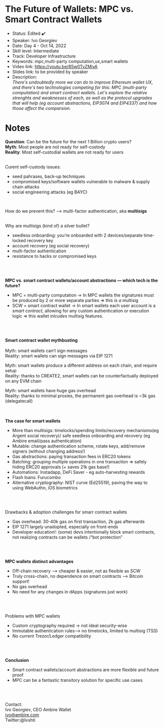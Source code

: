 # The Future of Wallets: MPC vs. Smart Contract Wallets

* Status: Edited ✔️
* Speaker: Ivo Georgiev
* Date: Day 4 - Oct 14, 2022
* Skill level: Intermediate
* Track: Developer Infrastructure
* Keywords: mpc,multi-party computation,ux,smart wallets
* Video link: https://youtu.be/85w0TvZMivA
* Slides link: to be provided by speaker
* Description:   
_There's undoubtedly more we can do to improve Ethereum wallet UX, and there's two technologies competing for this: MPC (multi-party computation) and smart contract wallets.
Let's explore the relative strenghts and weaknesses of each, as well as the protocol upgrades that will help (eg account abstractions, EIP3074 and EIP4337) and how those affect the comparsion._
   

# Notes

**Question**: Can be the future for the next 1 Billion crypto users?<br> 
**Myth**: Most people are not ready for self-custody<br>
**Reality**: Most self-custodial wallets are not ready for users<br>
<br>

Curent self-custody issues:<br>
* seed pahrases, back-up techniques
* compromised keys/software wallets vulnerable to malware & supply chain attacks
* social engineering attacks (eg BAYC)<br>
<br>

How do we prevent this? —> multi-factor authentication, aka **multisigs**<br>
<br>

Why are multisigs (kind of) a silver bullet?<br>
* seedless onboarding: you’re onboarded with 2 devices/separate time-locked recovery key
* account recovery (eg social recovery)
* multi-factor authentication
* resistance to hacks or compromised keys<br>
<br>
<br>

**MPC vs. smart contract wallets/account abstractions — which tech is the future?**
* MPC = multi-party computation -> In MPC wallets the signatures must be produced by 2 or more separate parties => this is _a_ multisig<br>
* SCW = smart contract wallet -> In smart wallets each user account is a *smart contract*, allowing for any custom authentication or execution logic => this wallet _inlcudes_ multisig features. <br>
<br>
<br>

**Smart contract wallet mythbusting**<br>
<br>
Myth: smart wallets can’t sign messages<br>
Reality: smart wallets can sign messages via EIP 1271<br>

Myth: smart wallets produce a different address on each chain, and require setup<br>
Reality: thanks to CREATE2, smart wallets can be counterfactually deployed on any EVM chain<br>

Myth: smart wallets have huge gas overhead<br>
Reality: thanks to minimal proxies, the permanent gas overhead is ~3k gas (delegatecall)<br>
<br>
<br>

**The case for smart wallets**<br>
* More than multisigs: timelocks/spending limits/recovery mechanisms(eg Argent social recovery)/ safe seedless onboarding and recovery (eg Ambire email/pass authentication)
* Mutable: change authentication scheme, rotate keys, add/remove signers (without changing address!)
* Gas abstractions: paying transaction fees in ERC20 tokens
* Batching: grouping multiple operations in one transaction => safely hiding ERC20 approvals (+ saves 21k gas base!)
* Automations: Instadapp, DeFi Saver - eg auto-harvesting rewards
* Flash loans: Furucombo
* Alternative cryptography: NIST curve (Ed25519), paving the way to using WebAuthn, iOS biometrics<br>
<br>
<br>

Drawbacks & adoption challenges for smarr contract wallets<br>
* Gas overhead: 30-40k gas on first transaction, 2k gas afterwards
* EIP 1271 largely unadopted, especially on front-ends
* Developer education!: (some) devs intentionally block smart contracts, not realizing contracts can be wallets /“bot protection”<br>
<br>
<br>

**MPC wallets distinct advantages**<br>
* Off-chain recovery —>  cheaper & easier, not as flexible as SCW
* Truly cross-chain, no dependence on smart contracts —> Bitcoin support!
* No gas overhead
* No need for any changes in dApps (signatures just work)<br>
<br>
<br>

Problems with MPC wallets<br>
* Custom cryptography required -> not ideal security-wise
* Immutable authentication rules—> no timelocks, limited to multisig (TSS)
* No current Trezor/Ledger compatibility<br>
<br>
<br>

**Conclusion**
* Smart contract wallets/account abstractions are more flexible and future proof
* MPC can be a fantastic transitory solution for specific use cases<br>
<br>
<br>

Contact:<br>
Ivo Georgiev, CEO Ambire Wallet<br>
ivo@ambire.com<br>
Twitter:@Ivshti



